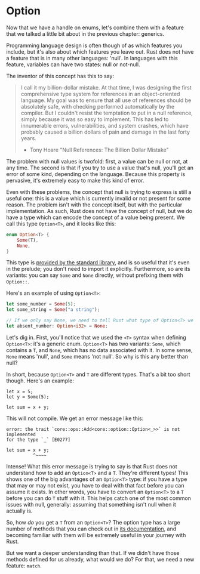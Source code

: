 # Option

Now that we have a handle on enums, let's combine them with a feature that we
talked a little bit about in the previous chapter: generics.

Programming language design is often though of as which features you include,
but it's also about which features you leave out. Rust does not have a feature
that is in many other languages: 'null'. In languages with this feature,
variables can have two states: null or not-null.

The inventor of this concept has this to say:

> I call it my billion-dollar mistake. At that time, I was designing the first
> comprehensive type system for references in an object-oriented language. My
> goal was to ensure that all use of references should be absolutely safe, with
> checking performed automatically by the compiler. But I couldn't resist the
> temptation to put in a null reference, simply because it was so easy to
> implement. This has led to innumerable errors, vulnerabilities, and system
> crashes, which have probably caused a billion dollars of pain and damage in
> the last forty years.
> 
> - Tony Hoare "Null References: The Billion Dollar Mistake"

The problem with null values is twofold: first, a value can be null or not, at
any time. The second is that if you try to use a value that's null, you'll get
an error of some kind, depending on the language. Because this property is
pervasive, it's extremely easy to make this kind of error.

Even with these problems, the concept that null is trying to express is still a
useful one: this is a value which is currently invalid or not present for some
reason. The problem isn't with the concept itself, but with the particular
implementation. As such, Rust does not have the concept of null, but we do have
a type which can encode the concept of a value being present. We call this type
`Option<T>`, and it looks like this:

```rust
enum Option<T> {
    Some(T),
    None,
}
```

This type is [provided by the standard library][option], and is so useful that
it's even in the prelude; you don't need to import it explicitly. Furthermore,
so are its variants: you can say `Some` and `None` directly, without prefixing
them with `Option::`.

[option]: ../std/option/enum.Option.html

Here's an example of using `Option<T>`:

```rust
let some_number = Some(5);
let some_string = Some("a string");

// If we only say None, we need to tell Rust what type of Option<T> we have.
let absent_number: Option<i32> = None;
```

Let's dig in. First, you'll notice that we used the `<T>` syntax when defining
`Option<T>`: it's a generic enum. `Option<T>` has two variants: `Some`, which
contains a `T`, and `None`, which has no data associated with it. In some
sense, `None` means 'null', and `Some` means 'not null'. So why is this any
better than null?

In short, because `Option<T>` and `T` are different types. That's a bit too
short though. Here's an example:

```rust,ignore
let x = 5;
let y = Some(5);

let sum = x + y;
```

This will not compile. We get an error message like this:

```text
error: the trait `core::ops::Add<core::option::Option<_>>` is not implemented
for the type `_` [E0277]

let sum = x + y;
          ^~~~~
```

Intense! What this error message is trying to say is that Rust does not
understand how to add an `Option<T>` and a `T`. They're different types! This
shows one of the big advantages of an `Option<T>` type: if you have a type that
may or may not exist, you have to deal with that fact before you can assume it
exists. In other words, you have to convert an `Option<T>` to a `T` before you
can do `T` stuff with it. This helps catch one of the most common issues with
null, generally: assuming that something isn't null when it actually is.

So, how _do_ you get a `T` from an `Option<T>`?  The option type has a large
number of methods that you can check out in [its documentation], and becoming
familiar with them will be extremely useful in your journey with Rust.

[its documentation]: ../std/option/enum.Option.html

But we want a deeper understanding than that. If we didn't have those methods
defined for us already, what would we do? For that, we need a new feature: `match`.
